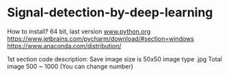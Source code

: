 # Signal-detection-by-deep-learning
How to install? 
64 bit, last version 
 www.python.org 
 https://www.jetbrains.com/pycharm/download/#section=windows 
 https://www.anaconda.com/distribution/
 
 1st section code description: 
 Save image size is 50x50
 image type .jpg
 Total image  500 ~ 1000 (You can change number)
 
